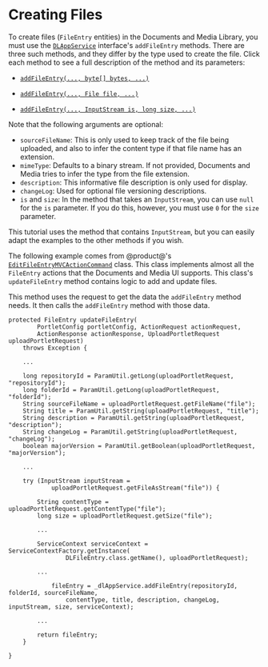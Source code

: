 # Creating Files

To create files (`FileEntry` entities) in the Documents and Media Library, you 
must use the 
[`DLAppService`](@platform-ref@/7.1-latest/javadocs/portal-kernel/com/liferay/document/library/kernel/service/DLAppService.html) 
interface's `addFileEntry` methods. There are three such methods, and they 
differ by the type used to create the file. Click each method to see a 
full description of the method and its parameters: 

-   [`addFileEntry(..., byte[] bytes, ...)`](@platform-ref@/7.1-latest/javadocs/portal-kernel/com/liferay/document/library/kernel/service/DLAppService.html#addFileEntry-long-long-java.lang.String-java.lang.String-java.lang.String-java.lang.String-java.lang.String-byte:A-com.liferay.portal.kernel.service.ServiceContext-) 

-   [`addFileEntry(..., File file, ...)`](@platform-ref@/7.1-latest/javadocs/portal-kernel/com/liferay/document/library/kernel/service/DLAppService.html#addFileEntry-long-long-java.lang.String-java.lang.String-java.lang.String-java.lang.String-java.lang.String-java.io.File-com.liferay.portal.kernel.service.ServiceContext-)

-   [`addFileEntry(..., InputStream is, long size, ...)`](@platform-ref@/7.1-latest/javadocs/portal-kernel/com/liferay/document/library/kernel/service/DLAppService.html#addFileEntry-long-long-java.lang.String-java.lang.String-java.lang.String-java.lang.String-java.lang.String-java.io.InputStream-long-com.liferay.portal.kernel.service.ServiceContext-)

Note that the following arguments are optional: 

-   `sourceFileName`: This is only used to keep track of the file being 
    uploaded, and also to infer the content type if that file name has an 
    extension. 
-   `mimeType`: Defaults to a binary stream. If not provided, Documents and 
    Media tries to infer the type from the file extension. 
-   `description`: This informative file description is only used for display. 
-   `changeLog`: Used for optional file versioning descriptions. 
-   `is` and `size`: In the method that takes an `InputStream`, you can use 
    `null` for the `is` parameter. If you do this, however, you must use `0` for 
    the `size` parameter. 

This tutorial uses the method that contains `InputStream`, but you can easily 
adapt the examples to the other methods if you wish. 

The following example comes from @product@'s 
[`EditFileEntryMVCActionCommand`](https://github.com/liferay/liferay-portal/blob/master/modules/apps/document-library/document-library-web/src/main/java/com/liferay/document/library/web/internal/portlet/action/EditFileEntryMVCActionCommand.java) 
class. This class implements almost all the `FileEntry` actions that the 
Documents and Media UI supports. This class's `updateFileEntry` method contains 
logic to add and update files. 

This method uses the request to get the data the `addFileEntry` method needs. It 
then calls the `addFileEntry` method with those data.

    protected FileEntry updateFileEntry(
            PortletConfig portletConfig, ActionRequest actionRequest, 
            ActionResponse actionResponse, UploadPortletRequest uploadPortletRequest)
        throws Exception {

        ...

        long repositoryId = ParamUtil.getLong(uploadPortletRequest, "repositoryId");
        long folderId = ParamUtil.getLong(uploadPortletRequest, "folderId");
        String sourceFileName = uploadPortletRequest.getFileName("file");
        String title = ParamUtil.getString(uploadPortletRequest, "title");
        String description = ParamUtil.getString(uploadPortletRequest, "description");
        String changeLog = ParamUtil.getString(uploadPortletRequest, "changeLog");
        boolean majorVersion = ParamUtil.getBoolean(uploadPortletRequest, "majorVersion");

        ...

        try (InputStream inputStream =
                uploadPortletRequest.getFileAsStream("file")) {

            String contentType = uploadPortletRequest.getContentType("file");
            long size = uploadPortletRequest.getSize("file");

            ...

            ServiceContext serviceContext = ServiceContextFactory.getInstance(
                    DLFileEntry.class.getName(), uploadPortletRequest);

            ...

                fileEntry = _dlAppService.addFileEntry(repositoryId, folderId, sourceFileName, 
                    contentType, title, description, changeLog, inputStream, size, serviceContext);

            ...

            return fileEntry;
        }

    }
